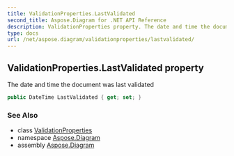 ```yaml
---
title: ValidationProperties.LastValidated
second_title: Aspose.Diagram for .NET API Reference
description: ValidationProperties property. The date and time the document was last validated
type: docs
url: /net/aspose.diagram/validationproperties/lastvalidated/
---
```

## ValidationProperties.LastValidated property

The date and time the document was last validated

```csharp
public DateTime LastValidated { get; set; }
```

### See Also

* class [ValidationProperties](../)
* namespace [Aspose.Diagram](../../validationproperties/)
* assembly [Aspose.Diagram](../../../)


